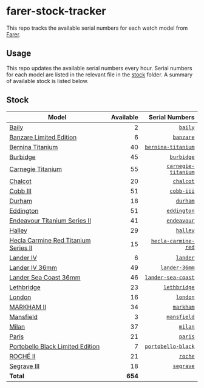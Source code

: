 # farer-stock-tracker

This repo tracks the available serial numbers for each watch model from [Farer](https://farer.com).

## Usage

This repo updates the available serial numbers every hour. Serial numbers for each model are listed in the relevant file in the [stock](./stock) folder. A summary of available stock is listed below.

## Stock

| Model | Available | Serial Numbers |
| ----- | --------: | -------------: |
| [Baily](https://usd.farer.com/products/baily) | 2 | [`baily`](./stock/baily) |
| [Banzare Limited Edition](https://usd.farer.com/products/banzare) | 6 | [`banzare`](./stock/banzare) |
| [Bernina Titanium](https://usd.farer.com/products/bernina-titanium) | 40 | [`bernina-titanium`](./stock/bernina-titanium) |
| [Burbidge](https://usd.farer.com/products/burbidge) | 45 | [`burbidge`](./stock/burbidge) |
| [Carnegie Titanium](https://usd.farer.com/products/carnegie-titanium) | 55 | [`carnegie-titanium`](./stock/carnegie-titanium) |
| [Chalcot](https://usd.farer.com/products/chalcot) | 20 | [`chalcot`](./stock/chalcot) |
| [Cobb III](https://usd.farer.com/products/cobb-iii) | 51 | [`cobb-iii`](./stock/cobb-iii) |
| [Durham](https://usd.farer.com/products/durham) | 18 | [`durham`](./stock/durham) |
| [Eddington](https://usd.farer.com/products/eddington) | 51 | [`eddington`](./stock/eddington) |
| [Endeavour Titanium Series II](https://usd.farer.com/products/endeavour) | 41 | [`endeavour`](./stock/endeavour) |
| [Halley](https://usd.farer.com/products/halley) | 29 | [`halley`](./stock/halley) |
| [Hecla Carmine Red Titanium Series II](https://usd.farer.com/products/hecla-carmine-red) | 15 | [`hecla-carmine-red`](./stock/hecla-carmine-red) |
| [Lander IV](https://usd.farer.com/products/lander) | 6 | [`lander`](./stock/lander) |
| [Lander IV 36mm](https://usd.farer.com/products/lander-36mm) | 49 | [`lander-36mm`](./stock/lander-36mm) |
| [Lander Sea Coast 36mm](https://usd.farer.com/products/lander-sea-coast) | 46 | [`lander-sea-coast`](./stock/lander-sea-coast) |
| [Lethbridge](https://usd.farer.com/products/lethbridge) | 23 | [`lethbridge`](./stock/lethbridge) |
| [London](https://usd.farer.com/products/london) | 16 | [`london`](./stock/london) |
| [MARKHAM II](https://usd.farer.com/products/markham) | 34 | [`markham`](./stock/markham) |
| [Mansfield](https://usd.farer.com/products/mansfield) | 3 | [`mansfield`](./stock/mansfield) |
| [Milan](https://usd.farer.com/products/milan) | 37 | [`milan`](./stock/milan) |
| [Paris](https://usd.farer.com/products/paris) | 21 | [`paris`](./stock/paris) |
| [Portobello Black Limited Edition](https://usd.farer.com/products/portobello-black) | 7 | [`portobello-black`](./stock/portobello-black) |
| [ROCHÉ II](https://usd.farer.com/products/roche) | 21 | [`roche`](./stock/roche) |
| [Segrave III](https://usd.farer.com/products/segrave) | 18 | [`segrave`](./stock/segrave) |
| **Total** | **654** | |
